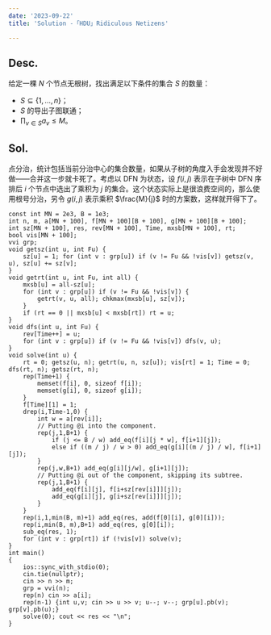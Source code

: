 ```yaml
---
date: '2023-09-22'
title: 'Solution -「HDU」Ridiculous Netizens'

---
```


## Desc.

给定一棵 $N$ 个节点无根树，找出满足以下条件的集合 $S$ 的数量：

- $S \subseteq \{1,\dots,n\}$；
- $S$ 的导出子图联通；
- $\displaystyle\prod_{v \in S} a_v \leqslant M$。

## Sol.

点分治，统计包括当前分治中心的集合数量，如果从子树的角度入手会发现并不好做——合并这一步就卡死了。考虑以 DFN 为状态，设 $f(i,j)$ 表示在子树中 DFN 序排后 $i$ 个节点中选出了乘积为 $j$ 的集合。这个状态实际上是很浪费空间的，那么使用根号分治，另令 $g(i, j)$ 表示乘积 $\frac{M}{j}$ 时的方案数，这样就开得下了。

```cpp[class="line-numbers"]
const int MN = 2e3, B = 1e3;
int n, m, a[MN + 100], f[MN + 100][B + 100], g[MN + 100][B + 100];
int sz[MN + 100], res, rev[MN + 100], Time, mxsb[MN + 100], rt;
bool vis[MN + 100];
vvi grp;
void getsz(int u, int Fu) {
    sz[u] = 1; for (int v : grp[u]) if (v != Fu && !vis[v]) getsz(v, u), sz[u] += sz[v];
}
void getrt(int u, int Fu, int all) {
    mxsb[u] = all-sz[u];
    for (int v : grp[u]) if (v != Fu && !vis[v]) {
        getrt(v, u, all); chkmax(mxsb[u], sz[v]);
    }
    if (rt == 0 || mxsb[u] < mxsb[rt]) rt = u;
}
void dfs(int u, int Fu) {
    rev[Time++] = u;
    for (int v : grp[u]) if (v != Fu && !vis[v]) dfs(v, u);
}
void solve(int u) {
    rt = 0; getsz(u, n); getrt(u, n, sz[u]); vis[rt] = 1; Time = 0; dfs(rt, n); getsz(rt, n);
    rep(Time+1) {
        memset(f[i], 0, sizeof f[i]);
        memset(g[i], 0, sizeof g[i]);
    }
    f[Time][1] = 1;
    drep(i,Time-1,0) {
        int w = a[rev[i]];
        // Putting @i into the component.
        rep(j,1,B+1) {
            if (j <= B / w) add_eq(f[i][j * w], f[i+1][j]);
            else if ((m / j) / w > 0) add_eq(g[i][(m / j) / w], f[i+1][j]);
        }
        rep(j,w,B+1) add_eq(g[i][j/w], g[i+1][j]);
        // Putting @i out of the component, skipping its subtree.
        rep(j,1,B+1) {
            add_eq(f[i][j], f[i+sz[rev[i]]][j]);
            add_eq(g[i][j], g[i+sz[rev[i]]][j]);
        }
    }
    rep(i,1,min(B, m)+1) add_eq(res, add(f[0][i], g[0][i]));
    rep(i,min(B, m),B+1) add_eq(res, g[0][i]);
    sub_eq(res, 1);
    for (int v : grp[rt]) if (!vis[v]) solve(v);
}
int main()
{
    ios::sync_with_stdio(0);
    cin.tie(nullptr);
    cin >> n >> m;
    grp = vvi(n);
    rep(n) cin >> a[i];
    rep(n-1) {int u,v; cin >> u >> v; u--; v--; grp[u].pb(v); grp[v].pb(u);}
    solve(0); cout << res << "\n";
}
```